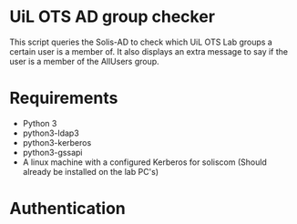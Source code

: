 # UiL OTS AD group checker
This script queries the Solis-AD to check which UiL OTS Lab groups a certain user is a member of.
It also displays an extra message to say if the user is a member of the AllUsers group.

# Requirements
- Python 3
- python3-ldap3
- python3-kerberos
- python3-gssapi
- A linux machine with a configured Kerberos for soliscom
(Should already be installed on the lab PC's)

# Authentication
